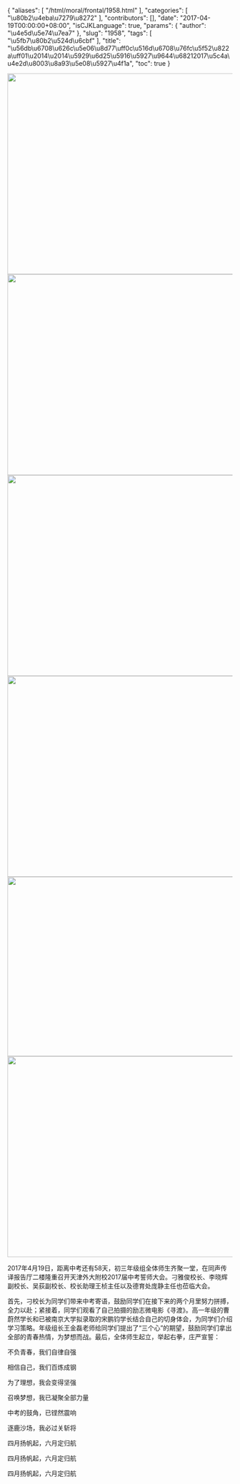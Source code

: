 {
    "aliases": [
        "/html/moral/frontal/1958.html"
    ],
    "categories": [
        "\u80b2\u4eba\u7279\u8272"
    ],
    "contributors": [],
    "date": "2017-04-19T00:00:00+08:00",
    "isCJKLanguage": true,
    "params": {
        "author": "\u4e5d\u5e74\u7ea7"
    },
    "slug": "1958",
    "tags": [
        "\u5fb7\u80b2\u524d\u6cbf"
    ],
    "title": "\u56db\u6708\u626c\u5e06\u8d77\uff0c\u516d\u6708\u76fc\u5f52\u822a\uff01\u2014\u2014\u5929\u6d25\u5916\u5927\u9644\u68212017\u5c4a\u4e2d\u8003\u8a93\u5e08\u5927\u4f1a",
    "toc": true
}


<img
    src="https://cdn.tfls.online/mirror/full/5f81465a229deb2dde17b5704c06e28683ec80e7.jpg"
    style="display:block;margin-left:auto;margin-right:auto;"
    decoding="async"
    fetchpriority="auto"
    loading="lazy"
    height="450"
    width="600"
/>
<img
    src="https://cdn.tfls.online/mirror/full/9a9c9bb2043e98cd89f5f693de94dc463d1b9e54.jpg"
    style="display:block;margin-left:auto;margin-right:auto;"
    decoding="async"
    fetchpriority="auto"
    loading="lazy"
    height="450"
    width="600"
/>
<img
    src="https://cdn.tfls.online/mirror/full/d763d7918bbec3c285c3faa1c9fc48e5d106ceef.jpg"
    style="display:block;margin-left:auto;margin-right:auto;"
    decoding="async"
    fetchpriority="auto"
    loading="lazy"
    height="450"
    width="600"
/>
<img
    src="https://cdn.tfls.online/mirror/full/af38550401df4fa247cc5d5990fc33e895d3abf2.jpg"
    style="display:block;margin-left:auto;margin-right:auto;"
    decoding="async"
    fetchpriority="auto"
    loading="lazy"
    height="450"
    width="600"
/>
<img
    src="https://cdn.tfls.online/mirror/full/b4e7ac534c5f6dbdd65296151093f17ff1a28a7a.jpg"
    style="display:block;margin-left:auto;margin-right:auto;"
    decoding="async"
    fetchpriority="auto"
    loading="lazy"
    height="402"
    width="600"
/>
<img
    src="https://cdn.tfls.online/mirror/full/d8fa394a7e66033c1d821523791471b3d740f05c.jpg"
    style="display:block;margin-left:auto;margin-right:auto;"
    decoding="async"
    fetchpriority="auto"
    loading="lazy"
    height="450"
    width="600"
/>




  





2017年4月19日，距离中考还有58天，初三年级组全体师生齐聚一堂，在同声传译报告厅二楼隆重召开天津外大附校2017届中考誓师大会。刁雅俊校长、李晓辉副校长、吴荻副校长、校长助理王桢主任以及德育处庞静主任也莅临大会。




首先，刁校长为同学们带来中考寄语，鼓励同学们在接下来的两个月里努力拼搏，全力以赴；紧接着，同学们观看了自己拍摄的励志微电影《寻渡》。高一年级的曹蔚然学长和已被南京大学拟录取的宋鹏钧学长结合自己的切身体会，为同学们介绍学习策略。年级组长王金磊老师给同学们提出了“三个心”的期望，鼓励同学们拿出全部的青春热情，为梦想而战。最后，全体师生起立，举起右拳，庄严宣誓：




不负青春，我们自律自强




相信自己，我们百炼成钢




为了理想，我会变得坚强




召唤梦想，我已凝聚全部力量




中考的鼓角，已铿然震响




逐鹿沙场，我必过关斩将




四月扬帆起，六月定归航




四月扬帆起，六月定归航




四月扬帆起，六月定归航




  



